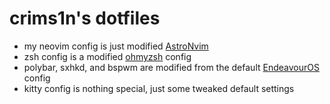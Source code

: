 # crims1n's dotfiles
- my neovim config is just modified [AstroNvim](https://github.com/AstroNvim/AstroNvim)
- zsh config is a modified [ohmyzsh](https://ohmyz.sh/) config
- polybar, sxhkd, and bspwm are modified from the default [EndeavourOS](https://endeavouros.com/) config
- kitty config is nothing special, just some tweaked default settings
